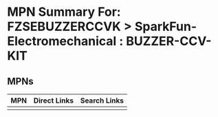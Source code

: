 



# MPN Summary For: FZSEBUZZERCCVK > SparkFun-Electromechanical : BUZZER-CCV-KIT

## MPNs
  

|MPN|Direct Links|Search Links|
| :--- | :--- | :--- |
||||

